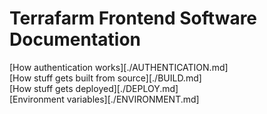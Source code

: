 # Terrafarm Frontend Software Documentation

[How authentication works][./AUTHENTICATION.md]  
[How stuff gets built from source][./BUILD.md]  
[How stuff gets deployed][./DEPLOY.md]  
[Environment variables][./ENVIRONMENT.md]  

